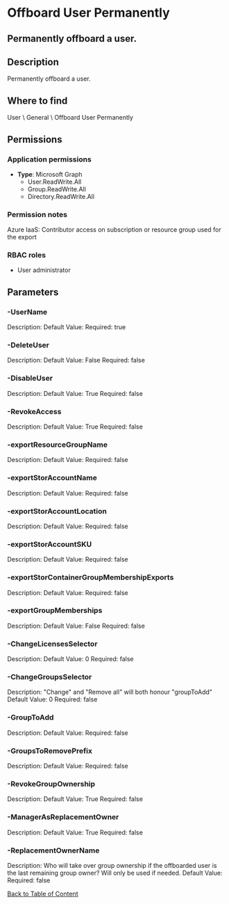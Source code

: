 # Offboard User Permanently

## Permanently offboard a user.

## Description
Permanently offboard a user.

## Where to find
User \ General \ Offboard User Permanently

## Permissions
### Application permissions
- **Type**: Microsoft Graph
  - User.ReadWrite.All
  - Group.ReadWrite.All
  - Directory.ReadWrite.All

### Permission notes
Azure IaaS: Contributor access on subscription or resource group used for the export

### RBAC roles
- User administrator


## Parameters
### -UserName
Description: 
Default Value: 
Required: true

### -DeleteUser
Description: 
Default Value: False
Required: false

### -DisableUser
Description: 
Default Value: True
Required: false

### -RevokeAccess
Description: 
Default Value: True
Required: false

### -exportResourceGroupName
Description: 
Default Value: 
Required: false

### -exportStorAccountName
Description: 
Default Value: 
Required: false

### -exportStorAccountLocation
Description: 
Default Value: 
Required: false

### -exportStorAccountSKU
Description: 
Default Value: 
Required: false

### -exportStorContainerGroupMembershipExports
Description: 
Default Value: 
Required: false

### -exportGroupMemberships
Description: 
Default Value: False
Required: false

### -ChangeLicensesSelector
Description: 
Default Value: 0
Required: false

### -ChangeGroupsSelector
Description: "Change" and "Remove all" will both honour "groupToAdd"
Default Value: 0
Required: false

### -GroupToAdd
Description: 
Default Value: 
Required: false

### -GroupsToRemovePrefix
Description: 
Default Value: 
Required: false

### -RevokeGroupOwnership
Description: 
Default Value: True
Required: false

### -ManagerAsReplacementOwner
Description: 
Default Value: True
Required: false

### -ReplacementOwnerName
Description: Who will take over group ownership if the offboarded user is the last remaining group owner? Will only be used if needed.
Default Value: 
Required: false


[Back to Table of Content](../../../README.md)

